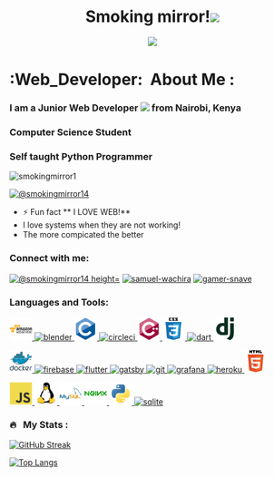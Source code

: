 <h1 align="center">Smoking mirror!<img src="https://media1.giphy.com/media/26tn33aiTi1jkl6H6/200w.webp?cid=ecf05e47jbrh4wq3jel92lx3qrpct9hclokln1fma0l5t3v5&rid=200w.webp&ct=g" width="60px"></h1>

<p align="center"><img src="https://scontent.fnbo13-1.fna.fbcdn.net/v/t39.30808-6/284592225_1209797673120283_4822544339394377787_n.jpg?_nc_cat=103&ccb=1-7&_nc_sid=730e14&_nc_eui2=AeE1UWul_PnQKSF8I9JIp5VifoInNtW9BH5-gic21b0EfpG_rTprjOMz22sO0ttXY6M9pUshlYPFVm6cZlBoIPxn&_nc_ohc=7_bLxcK7fqMAX9pCZVN&_nc_zt=23&_nc_ht=scontent.fnbo13-1.fna&oh=00_AT9YuUanUH-RYxWZMoKcDn_8JtUmfMaN9g6FD-0yHBrr0A&oe=62A3D0E6"  /></p>
<h1>:Web_Developer: &nbsp;About Me :</h1>

<h3>I am a Junior Web  Developer <img src="https://media.giphy.com/media/WUlplcMpOCEmTGBtBW/giphy.gif" width="30"> from Nairobi, Kenya</h3>
<h3>Computer Science Student</h3>
<h3>Self taught Python Programmer</h3>
<p align="left"> <img src="https://komarev.com/ghpvc/?username=gamer-snave&label=Profile%20views&color=0e75b6&style=flat" alt="smokingmirror1" /> </p>

<p align="left"> <a href="https://twitter.com/@smokingmirror14" target="blank"><img src="https://img.shields.io/twitter/follow/@smokingmirror14?logo=twitter&style=for-the-badge" alt="@smokingmirror14" /></a> </p>

- ⚡ Fun fact ** I LOVE WEB!**
- I love systems when they are not working!
- The more compicated the better

<h3 align="left">Connect with me:</h3>
<p align="left">
<a href="https://twitter.com/@smokingmirror14" target="blank"><img align="center" src="https://raw.githubusercontent.com/rahuldkjain/github-profile-readme-generator/master/src/images/icons/Social/twitter.svg" alt="@smokingmirror14 height="30" width="40" /></a>
<a href="https://linkedin.com/in/samuel-wachira" target="blank"><img align="center" src="https://raw.githubusercontent.com/rahuldkjain/github-profile-readme-generator/master/src/images/icons/Social/linked-in-alt.svg" alt="samuel-wachira" height="30" width="40" /></a>
<a href="https://instagram.com/smoking-mirror14" target="blank"><img align="center" src="https://raw.githubusercontent.com/rahuldkjain/github-profile-readme-generator/master/src/images/icons/Social/instagram.svg" alt="gamer-snave" height="30" width="40" /></a>
</p>

<h3 align="left">Languages and Tools:</h3>
<p align="left"> <a href="https://aws.amazon.com" target="_blank" rel="noreferrer"> <img src="https://raw.githubusercontent.com/devicons/devicon/master/icons/amazonwebservices/amazonwebservices-original-wordmark.svg" alt="aws" width="40" height="40"/> </a> <a href="https://www.blender.org/" target="_blank" rel="noreferrer"> <img src="https://download.blender.org/branding/community/blender_community_badge_white.svg" alt="blender" width="40" height="40"/> </a> <a href="https://www.cprogramming.com/" target="_blank" rel="noreferrer"> <img src="https://raw.githubusercontent.com/devicons/devicon/master/icons/c/c-original.svg" alt="c" width="40" height="40"/> </a> <a href="https://circleci.com" target="_blank" rel="noreferrer"> <img src="https://www.vectorlogo.zone/logos/circleci/circleci-icon.svg" alt="circleci" width="40" height="40"/> </a> <a href="https://www.w3schools.com/cpp/" target="_blank" rel="noreferrer"> <img src="https://raw.githubusercontent.com/devicons/devicon/master/icons/cplusplus/cplusplus-original.svg" alt="cplusplus" width="40" height="40"/> </a> <a href="https://www.w3schools.com/css/" target="_blank" rel="noreferrer"> <img src="https://raw.githubusercontent.com/devicons/devicon/master/icons/css3/css3-original-wordmark.svg" alt="css3" width="40" height="40"/> </a> <a href="https://dart.dev" target="_blank" rel="noreferrer"> <img src="https://www.vectorlogo.zone/logos/dartlang/dartlang-icon.svg" alt="dart" width="40" height="40"/> </a> <a href="https://www.djangoproject.com/" target="_blank" rel="noreferrer">
  
<img src="https://github.com/devicons/devicon/blob/master/icons/django/django-plain.svg" alt="django" width="40" height="40"/>
  
  
</a> <a href="https://www.docker.com/" target="_blank" rel="noreferrer"> <img src="https://raw.githubusercontent.com/devicons/devicon/master/icons/docker/docker-original-wordmark.svg" alt="docker" width="40" height="40"/> </a> <a href="https://firebase.google.com/" target="_blank" rel="noreferrer"> <img src="https://www.vectorlogo.zone/logos/firebase/firebase-icon.svg" alt="firebase" width="40" height="40"/> </a> <a href="https://flutter.dev" target="_blank" rel="noreferrer"> <img src="https://www.vectorlogo.zone/logos/flutterio/flutterio-icon.svg" alt="flutter" width="40" height="40"/> </a> <a href="https://www.gatsbyjs.com/" target="_blank" rel="noreferrer"> <img src="https://www.vectorlogo.zone/logos/gatsbyjs/gatsbyjs-icon.svg" alt="gatsby" width="40" height="40"/> </a> <a href="https://git-scm.com/" target="_blank" rel="noreferrer"> <img src="https://www.vectorlogo.zone/logos/git-scm/git-scm-icon.svg" alt="git" width="40" height="40"/> </a> <a href="https://grafana.com" target="_blank" rel="noreferrer"> <img src="https://www.vectorlogo.zone/logos/grafana/grafana-icon.svg" alt="grafana" width="40" height="40"/> </a> <a href="https://heroku.com" target="_blank" rel="noreferrer"> <img src="https://www.vectorlogo.zone/logos/heroku/heroku-icon.svg" alt="heroku" width="40" height="40"/> </a> <a href="https://www.w3.org/html/" target="_blank" rel="noreferrer"> <img src="https://raw.githubusercontent.com/devicons/devicon/master/icons/html5/html5-original-wordmark.svg" alt="html5" width="40" height="40"/> </a> <a href="https://developer.mozilla.org/en-US/docs/Web/JavaScript" target="_blank" rel="noreferrer">
  
<img src="https://raw.githubusercontent.com/devicons/devicon/master/icons/javascript/javascript-original.svg" alt="javascript" width="40" height="40"/> </a> <a href="https://www.linux.org/" target="_blank" rel="noreferrer"> <img src="https://raw.githubusercontent.com/devicons/devicon/master/icons/linux/linux-original.svg" alt="linux" width="40" height="40"/> </a> <a href="https://www.mysql.com/" target="_blank" rel="noreferrer"> <img src="https://raw.githubusercontent.com/devicons/devicon/master/icons/mysql/mysql-original-wordmark.svg" alt="mysql" width="40" height="40"/> </a> <a href="https://www.nginx.com" target="_blank" rel="noreferrer"> <img src="https://raw.githubusercontent.com/devicons/devicon/master/icons/nginx/nginx-original.svg" alt="nginx" width="40" height="40"/> </a> <a href="https://www.python.org" target="_blank" rel="noreferrer"> <img src="https://raw.githubusercontent.com/devicons/devicon/master/icons/python/python-original.svg" alt="python" width="40" height="40"/> </a> <a href="https://www.sqlite.org/" target="_blank" rel="noreferrer"> <img src="https://www.vectorlogo.zone/logos/sqlite/sqlite-icon.svg" alt="sqlite" width="40" height="40"/> </a> </p>

### 🔥 &nbsp; My Stats :


[![GitHub Streak](http://github-readme-streak-stats.herokuapp.com?user=gamer-snave&theme=algolia&date_format=M%20j%5B%2C%20Y%5D&dates=DD2727)](https://git.io/streak-stats)


[![Top Langs](https://github-readme-stats.vercel.app/api/top-langs/?username=gamer-snave&layout=compact&theme=vision-friendly-dark)](https://github.com/anuraghazra/github-readme-stats)

